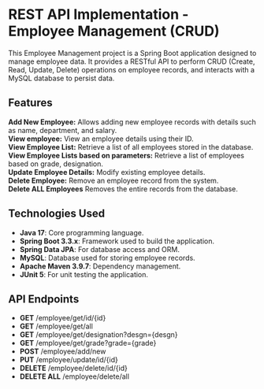 # REST API Implementation - Employee Management (CRUD)
This Employee Management project is a Spring Boot application designed to manage employee data. It provides a RESTful API to perform CRUD (Create, Read, Update, Delete) operations on employee records, and interacts with a MySQL database to persist data.

## Features
**Add New Employee:** Allows adding new employee records with details such as name, department, and salary.  
**View employee:** View an employee details using their ID.  
**View Employee List:** Retrieve a list of all employees stored in the database.  
**View Employee Lists based on parameters:** Retrieve a list of employees based on grade, designation.  
**Update Employee Details:** Modify existing employee details.  
**Delete Employee:** Remove an employee record from the system.  
**Delete ALL Employees** Removes the entire records from the database.

## Technologies Used
- **Java 17**: Core programming language.
- **Spring Boot 3.3.x**: Framework used to build the application.
- **Spring Data JPA**: For database access and ORM.
- **MySQL**: Database used for storing employee records.
- **Apache Maven 3.9.7**: Dependency management.
- **JUnit 5**: For unit testing the application.

## API Endpoints
- **GET** /employee/get/id/{id}
- **GET** /employee/get/all
- **GET** /employee/get/designation?desgn={desgn}
- **GET** /employee/get/grade?grade={grade}
- **POST** /employee/add/new
- **PUT** /employee/update/id/{id}
- **DELETE** /employee/delete/id/{id}
- **DELETE ALL** /employee/delete/all
